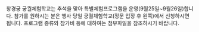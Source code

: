 창경궁 궁궐체험학교는 추석을 맞아 특별체험프로그램을 운영(9월25일~9월26일)합니다. 참가를 원하시는 분은 행사 당일 궁궐체험학교(정문 입장 후 왼쪽)에서 신청하시면 됩니다. 프로그램 종류와 참가비 등에 대하여는 첨부파일을 참조하시기 바랍니다.